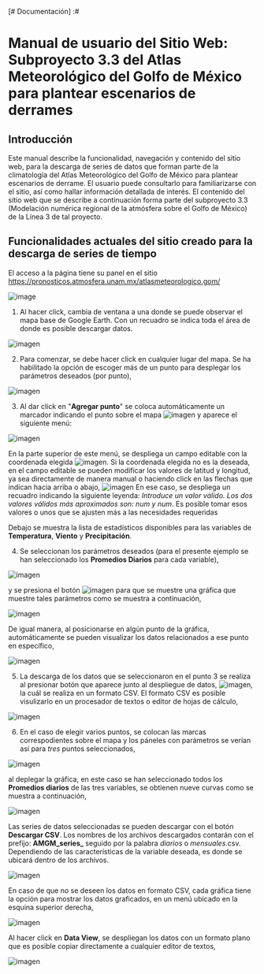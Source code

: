 [# Documentación] :#
# Manual de usuario del Sitio Web: Subproyecto 3.3 del Atlas Meteorológico del Golfo de México para plantear escenarios de derrames 

## Introducción
Este manual describe la funcionalidad, navegación y contenido del sitio web, para la descarga de series de datos que forman parte de la climatología del Atlas Meteorológico del Golfo de México para plantear escenarios de derrame. El usuario puede consultarlo para familiarizarse con el sitio, así como hallar información detallada de interés. El contenido del sitio web que se describe a continuación forma parte del subproyecto 3.3 (Modelación numérica regional de la atmósfera sobre el Golfo de México) de la Línea 3 de tal proyecto.

## **Funcionalidades actuales del sitio creado para la descarga de series de tiempo**

El acceso a la página tiene su panel en el sitio https://pronosticos.atmosfera.unam.mx/atlasmeteorologico.gom/

![image](https://user-images.githubusercontent.com/12994884/154331341-15c19c89-1ba5-49d2-ab19-4e74beedd2c0.png)

1. Al hacer click, cambia de ventana a una donde se puede observar el mapa base de Google Earth. Con un recuadro se indica toda el área de donde es posible descargar datos.

![imagen](https://user-images.githubusercontent.com/12994884/155207973-1d681936-f666-40d9-b79f-ce9f40bfb13d.png)

2. Para comenzar, se debe hacer click en cualquier lugar del mapa. Se ha habilitado la opción de escoger más de un punto para desplegar los parámetros deseados (por punto),

![imagen](https://user-images.githubusercontent.com/12994884/155208468-d4028d2d-7e0d-42c6-a573-ff4f7a22fddf.png)

3. Al dar click en "**Agregar punto**" se coloca automáticamente un marcador indicando el punto sobre el mapa ![imagen](https://user-images.githubusercontent.com/12994884/155208838-0f7ad18f-f921-42cc-a6e8-1a943bcff2a9.png) y aparece el siguiente menú:

![imagen](https://user-images.githubusercontent.com/12994884/155208958-0466d2ce-7fb8-4e1c-b7df-0a5a74001468.png)
  
  En la parte superior de  este menú, se despliega un campo editable con la coordenada elegida ![imagen](https://user-images.githubusercontent.com/12994884/155209331-422ed81c-3b04-4df6-a6fa-c5eed40a139b.png). Si la coordenada elegida no es la deseada, en el campo editable se pueden modificar los valores de latitud y longitud, ya sea directamente de manera manual o haciendo click en las flechas que indican hacia arriba o abajo,
  ![imagen](https://user-images.githubusercontent.com/12994884/155209926-8ca1f031-ba57-44ad-b133-8e23cd048d30.png)
En ese caso, se despliega un recuadro indicando la siguiente leyenda: *Introduce un valor válido. Los dos valores válidos más aproximados son: num y num*. Es posible tomar esos valores o unos que se ajusten más a las necesidades requeridas

  Debajo se muestra la lista de estadísticos disponibles para las variables de **Temperatura**, **Viento** y **Precipitación**.

4. Se seleccionan los parámetros deseados (para el presente ejemplo se han seleccionado los **Promedios Diarios** para cada variable),

![imagen](https://user-images.githubusercontent.com/12994884/155214591-701c78b7-6b96-4b15-89a1-fd086b991bcf.png)

y se presiona el botón ![imagen](https://user-images.githubusercontent.com/12994884/155214771-81735f98-01c6-4526-b695-a96ab2428d45.png) para que se muestre una gráfica que muestre tales parámetros como se muestra a continuación,

![imagen](https://user-images.githubusercontent.com/12994884/155214963-961110cc-78d8-4ef1-a4eb-35add6c66ea5.png)

De igual manera, al posicionarse en algún punto de la gráfica, automáticamente se pueden visualizar los datos relacionados a ese punto en específico,

![imagen](https://user-images.githubusercontent.com/12994884/155215143-d26da59b-7002-41ce-8173-f58386fc6ab0.png)

5. La descarga de los datos que se seleccionaron en el punto 3 se realiza al presionar botón que aparece junto al despliegue de datos, ![imagen](https://user-images.githubusercontent.com/12994884/155215229-db36eecd-5c3c-42a9-9fa3-b2b1a165b547.png), la cuál se realiza en un formato CSV. El formato CSV es posible visulizarlo en un procesador de textos o editor de hojas de cálculo,

![imagen](https://user-images.githubusercontent.com/12994884/155216460-defdd673-e3f7-4e4b-9048-30caee5e3dfb.png)

6. En el caso de elegir varios puntos, se colocan las marcas correspodientes sobre el mapa y los páneles con parámetros se verían así para *tres* puntos seleccionados,

![imagen](https://user-images.githubusercontent.com/12994884/155217740-ba69c598-2ef1-4682-a384-37df8f7afe9b.png)

al deplegar la gráfica, en este caso se han seleccionado todos los **Promedios diarios** de las tres variables, se obtienen nueve curvas como se muestra a continuación,

![imagen](https://user-images.githubusercontent.com/12994884/155217938-0e827b8e-3d3d-466f-98d8-df43fa806e47.png)


Las series de datos seleccionadas se pueden descargar con el botón **Descargar CSV**. Los nombres de los archivos descargados contarán con el prefijo: **AMGM_series_** seguido por la palabra *diarios* o *mensuales*.csv. Dependiendo de las características de la variable deseada, es donde se ubicará dentro de los archivos.

![imagen](https://user-images.githubusercontent.com/12994884/155218186-c5e96e44-4682-42fd-8f8b-cc8b6be73159.png)

En caso de que no se deseen los datos en formato CSV, cada gráfica tiene la opción para mostrar los datos graficados, en un menú ubicado en la esquina superior derecha,

![imagen](https://user-images.githubusercontent.com/12994884/155218639-9deabd5d-56a2-49f7-8f4e-dbe96ba0e0f7.png)

Al hacer click en **Data View**, se despliegan los datos con un formato plano que es posible copiar directamente a cualquier editor de textos,

![imagen](https://user-images.githubusercontent.com/12994884/155218752-a6f0ce14-7f65-4cf9-ba8f-debd38db1b55.png)




